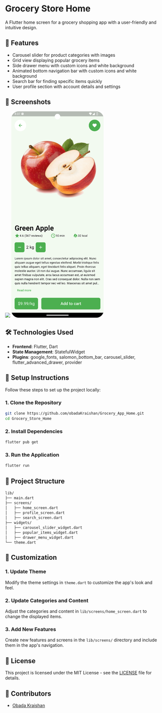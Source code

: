 # Grocery Store Home
A Flutter home screen for a grocery shopping app with a user-friendly and intuitive design.

## 🌟 Features
- Carousel slider for product categories with images
- Grid view displaying popular grocery items
- Side drawer menu with custom icons and white background
- Animated bottom navigation bar with custom icons and white background
- Search bar for finding specific items quickly
- User profile section with account details and settings

## 📸 Screenshots
<p>
<img src="assets/screenshot.gif" width="300">
<img src="assets/product-details.png" width="300">
</p>

## 🛠️ Technologies Used
- **Frontend**: Flutter, Dart
- **State Management**: StatefulWidget
- **Plugins**: google_fonts, salomon_bottom_bar, carousel_slider, flutter_advanced_drawer, provider

## 📝 Setup Instructions
Follow these steps to set up the project locally:

### 1. Clone the Repository
```bash
git clone https://github.com/obadaKraishan/Grocery_App_Home.git
cd Grocery_Store_Home
```

### 2. Install Dependencies
```bash
flutter pub get
```

### 3. Run the Application
```bash
flutter run
```

## 📄 Project Structure
```plaintext
lib/
├── main.dart
├── screens/
│   ├── home_screen.dart
│   ├── profile_screen.dart
│   ├── search_screen.dart
├── widgets/
│   ├── carousel_slider_widget.dart
│   ├── popular_items_widget.dart
│   ├── drawer_menu_widget.dart
└── theme.dart
```

## 🎨 Customization
### 1. Update Theme
Modify the theme settings in `theme.dart` to customize the app's look and feel.

### 2. Update Categories and Content
Adjust the categories and content in `lib/screens/home_screen.dart` to change the displayed items.

### 3. Add New Features
Create new features and screens in the `lib/screens/` directory and include them in the app's navigation.

## 📄 License
This project is licensed under the MIT License - see the [LICENSE](LICENSE) file for details.

## 👥 Contributors
- [Obada Kraishan](https://github.com/obadaKraishan)
